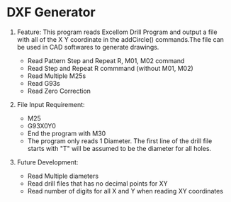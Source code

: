 # DXF Generator
1. Feature:
    This program reads Excellom Drill Program and output a file with all of the X Y coordinate in the addCircle() commands.The file can be used in CAD softwares to generate drawings.

    - Read Pattern Step and Repeat R, M01, M02 command 
    - Read Step and Repeat R commmand (without M01, M02)
    - Read Multiple M25s
    - Read G93s
    - Read Zero Correction

2. File Input Requirement:
    - M25
    - G93X0Y0
    - End the program with M30
    - The program only reads 1 Diameter. The first line of the drill file starts with "T" will be assumed to be the diameter for all holes.

4. Future Development:
    - Read Multiple diameters
    - Read drill files that has no decimal points for XY
    - Read number of digits for all X and Y when reading XY coordinates
